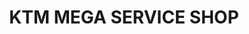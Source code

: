 ---
title: "KTM MEGA SERVICE SHOP"
url: /la-queue-lez-yvelines/ktm-mega-service-shop/
shop: Motorrad
---